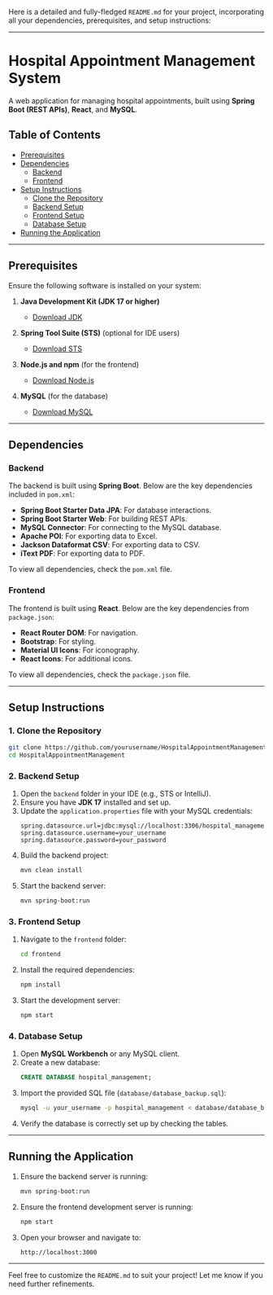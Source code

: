 Here is a detailed and fully-fledged `README.md` for your project, incorporating all your dependencies, prerequisites, and setup instructions:

---

# Hospital Appointment Management System

A web application for managing hospital appointments, built using **Spring Boot (REST APIs)**, **React**, and **MySQL**.

## Table of Contents
- [Prerequisites](#prerequisites)
- [Dependencies](#dependencies)
  - [Backend](#backend)
  - [Frontend](#frontend)
- [Setup Instructions](#setup-instructions)
  - [Clone the Repository](#1-clone-the-repository)
  - [Backend Setup](#2-backend-setup)
  - [Frontend Setup](#3-frontend-setup)
  - [Database Setup](#4-database-setup)
- [Running the Application](#running-the-application)

---

## Prerequisites

Ensure the following software is installed on your system:

1. **Java Development Kit (JDK 17 or higher)**  
   - [Download JDK](https://www.oracle.com/java/technologies/javase-jdk17-downloads.html)

2. **Spring Tool Suite (STS)** (optional for IDE users)  
   - [Download STS](https://spring.io/tools)

3. **Node.js and npm** (for the frontend)  
   - [Download Node.js](https://nodejs.org/)

4. **MySQL** (for the database)  
   - [Download MySQL](https://dev.mysql.com/downloads/installer/)

---

## Dependencies

### Backend

The backend is built using **Spring Boot**. Below are the key dependencies included in `pom.xml`:

- **Spring Boot Starter Data JPA**: For database interactions.
- **Spring Boot Starter Web**: For building REST APIs.
- **MySQL Connector**: For connecting to the MySQL database.
- **Apache POI**: For exporting data to Excel.
- **Jackson Dataformat CSV**: For exporting data to CSV.
- **iText PDF**: For exporting data to PDF.

To view all dependencies, check the `pom.xml` file.

### Frontend

The frontend is built using **React**. Below are the key dependencies from `package.json`:

- **React Router DOM**: For navigation.
- **Bootstrap**: For styling.
- **Material UI Icons**: For iconography.
- **React Icons**: For additional icons.

To view all dependencies, check the `package.json` file.

---

## Setup Instructions

### 1. Clone the Repository
```bash
git clone https://github.com/yourusername/HospitalAppointmentManagement.git
cd HospitalAppointmentManagement
```

### 2. Backend Setup

1. Open the `backend` folder in your IDE (e.g., STS or IntelliJ).
2. Ensure you have **JDK 17** installed and set up.
3. Update the `application.properties` file with your MySQL credentials:
   ```properties
   spring.datasource.url=jdbc:mysql://localhost:3306/hospital_management
   spring.datasource.username=your_username
   spring.datasource.password=your_password
   ```
4. Build the backend project:
   ```bash
   mvn clean install
   ```
5. Start the backend server:
   ```bash
   mvn spring-boot:run
   ```

### 3. Frontend Setup

1. Navigate to the `frontend` folder:
   ```bash
   cd frontend
   ```
2. Install the required dependencies:
   ```bash
   npm install
   ```
3. Start the development server:
   ```bash
   npm start
   ```

### 4. Database Setup

1. Open **MySQL Workbench** or any MySQL client.
2. Create a new database:
   ```sql
   CREATE DATABASE hospital_management;
   ```
3. Import the provided SQL file (`database/database_backup.sql`):
   ```bash
   mysql -u your_username -p hospital_management < database/database_backup.sql
   ```
4. Verify the database is correctly set up by checking the tables.

---

## Running the Application

1. Ensure the backend server is running:
   ```bash
   mvn spring-boot:run
   ```
2. Ensure the frontend development server is running:
   ```bash
   npm start
   ```
3. Open your browser and navigate to:
   ```
   http://localhost:3000
   ```

---

Feel free to customize the `README.md` to suit your project! Let me know if you need further refinements.
